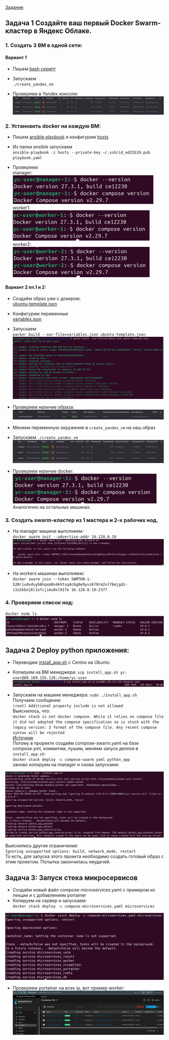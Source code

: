 [Задание](https://github.com/netology-code/virtd-homeworks/blob/shvirtd-1/05-virt-05-docker-swarm/README.md)

## Задача 1 Создайте ваш первый Docker Swarm-кластер в Яндекс Облаке. 
### 1. Создать 3 ВМ в одной сети: 
#### Вариант 1
- Пишем [bash скрипт](create_yandex_vm)

- Запускаем  
`./create_yandex_vm`

- Проверяем в Yandex консоли:  
![vm in console](images/image01.png)

### 2. Установить docker на каждую ВМ: 

- Пишем [ansible playbook](ansible/playbook.yaml) и конфигурим [hosts](ansible/hosts)
- Из папки ansible запускаем   
`ansible-playbook -i hosts --private-key ~/.ssh/id_ed25519.pub playbook.yaml`

- Проверяем:  
manager:  
![check docker 1](images/image02.png)
worker1:  
![check docker 1](images/image03.png)
worker2:  
![check docker 1](images/image04.png)


#### Вариант 2 пп.1 и 2:
- Создаём образ уже с докером:  
[ubuntu-template.json](packer/ubuntu-template.json)
- Конфигурим переменные  
[variables.json](packer/variables_example.json)
- Запускаем  
`packer build --var-file=variables.json ubuntu-template.json`
![run packer](images/image05.png)
- Проверяем наличие образа:  
![image exists](images/image06.png)

- Меняем переменную окружения в `create_yandex_vm` на наш образ

- Запускаем `./create_yandex_vm`
![vm in console](images/image07.png)

- Проверяем наличие docker:  
![check docker](images/image08.png)
Аналогично на остальных машинах.

### 3. Создать swarm-кластер из 1 мастера и 2-х рабочих нод.

- На manager машине выполняем:  
`docker swarm init --advertise-addr 10.128.0.18`
![check nodes](images/image09.png)

- На workers машинах выполняем:  
`docker swarm join --token SWMTKN-1-520riu4vduyb6hqxm0n4khtsq4cbg8e9yvz670rm2vlfbmjgdz-c2u5kbnj6l1ofcjimu0xl91fe 10.128.0.18:2377`


### 4. Проверяем список нод:
`docker node ls`  
![check nodes](images/image10.png)

## Задача 2 Deploy python приложения:

- Переводим [install_app.sh](install_app.sh) с Centos на Ubuntu
- Копируем на ВМ менеджера:
`scp install_app.sh yc-user@89.169.155.126:/home/yc-user`
![scp install_app](images/image11.png)

- Запускаем на машине менеджера:
`sudo ./install_app.sh`  
Получаем сообщение:  
`(root) Additional property include is not allowed`  
Выяснилось, что:  
`docker stack is not docker compose. While it relies on compose file it did not adopted the compose specification so is stuck with the legacy version: 3 format of the compose file. Any recent compose syntax will be rejected`  
[Источник](https://github.com/docker/cli/issues/4740)  
Потому в проректе создаём compose-swarm.yaml на базе compose.yml, коммитим, пушим, меняем запуск деплоя в `install_app.sh`:  
`docker stack deploy -c compose-swarm yaml python_app`  
заново копируем на manager и снова запускаем:

![swarm restrictions](images/image12.png)

Выяснились другие ограничения:  
`Ignoring unsupported options: build, network_mode, restart`  
То есть, для запуска этого проекта необходимо создать готовый образ с этим проектом.
Попытка закончилась неудачей.

## Задача 3: Запуск стека микросервисов
- Создаём новый файл compose-microservices.yaml с примером из лекции и с добавлением portainer
- Копируем на сервер и запускаем:  
`docker stack deploy -c compose-microservices.yaml microservices`

![docker stack](images/image13.png)

- Проверяем portainer на всех ip, вот пример worker:
![portainer](images/image14.png)

